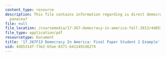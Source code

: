 ```yaml
---
content_type: resource
description: This file contains information regarding is direct democracy a perfect
  panacea?
file: null
file_location: /coursemedia/17-267-democracy-in-america-fall-2013/4d85314f73e2b5ae8371b411491d6274_MIT17_267F13Stu2Final.pdf
file_type: application/pdf
resourcetype: Document
title: '17.267F13 Democracy In America: Final Paper Student 2 Example'
uid: 4d85314f-73e2-b5ae-8371-b411491d6274
---
```

